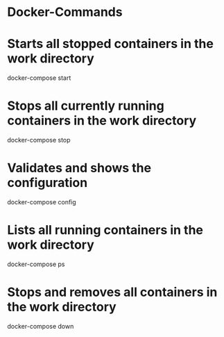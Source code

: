 # Docker-Commands

# Starts all stopped containers in the work directory
docker-compose start
# Stops all currently running containers in the work directory
docker-compose stop
# Validates and shows the configuration
docker-compose config
# Lists all running containers in the work directory
docker-compose ps
# Stops and removes all containers in the work directory
docker-compose down
